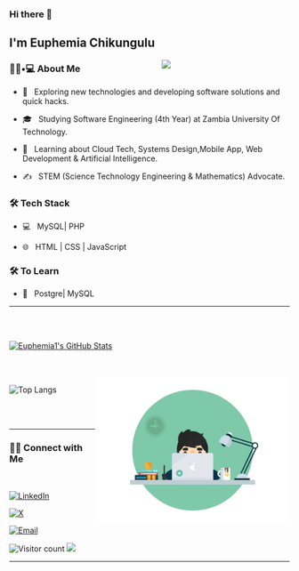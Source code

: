 ### Hi there 👋<h2> I'm Euphemia Chikungulu</h2>

<img align='right' src="https://media.giphy.com/media/M9gbBd9nbDrOTu1Mqx/giphy.gif" width="230">

<h3> 👨🏻•💻 About Me </h3>



- 🤔 &nbsp; Exploring new technologies and developing software solutions and quick hacks.

- 🎓 &nbsp; Studying Software Engineering (4th Year) at Zambia University Of Technology.

- 🌱 &nbsp; Learning about Cloud Tech, Systems Design,Mobile App, Web Development & Artificial Intelligence.

- ✍️ &nbsp; STEM (Science Technology Engineering & Mathematics) Advocate.



<h3>🛠 Tech Stack</h3>



- 💻 &nbsp;  MySQL| PHP

- 🌐 &nbsp; HTML | CSS | JavaScript 

<!--

- 🛢 &nbsp; MySQL | MongoDB

- 🔧 &nbsp; Git | Markdown | Selenium | Tidyverse

- 🖥 &nbsp; Illustrator| Photoshop | InDesign

-->



<h3>🛠 To Learn</h3>

- 🔧 &nbsp; Postgre| MySQL

<hr>



<br/><br/>

[![Euphemia1's GitHub Stats](https://github-readme-stats.vercel.app/api?username=Euphemia1&show_icons=true)](https://github.com/Euphemia1)

<br/>

<br/>

<img src="https://github.com/nirala69/nirala69/blob/master/70804f7e25b11f29db904f2fa7b4cd9d.gif" width="350" align='right'>

![Top Langs](https://github-readme-stats.vercel.app/api/top-langs/?username=Euphemia1&show_icons=true)

<br><br>



<hr>



<h3> 🤝🏻 Connect with Me </h3>

<br>



<p align="center">

<a href="https://www.linkedin.com/in/euphemia-chikungulu-6a5291215//"><img alt="LinkedIn" src="https://img.shields.io/badge/LinkedIn-Euphemia%20Chikungulu-blue?style=flat-square&logo=linkedin"></a>

<a href="https://x.com/tech_em_press?s=09"><img alt="X" src="https://img.shields.io/badge/X-i__disbalance-black?style=flat-square&logo=X"></a>

<a href="euphemiachikungulu347@gmail.com"><img alt="Email" src="https://img.shields.io/badge/Email-euphemiachikungulu347@gmail.com-blue?style=flat-square&logo=gmail"></a>

</p>





![Visitor count](https://visitor-badge.laobi.icu/badge?page_id=Euphemia1.Euphemia1)   <img src="https://media.giphy.com/media/dxn6fRlTIShoeBr69N/giphy.gif" width="30">





<hr>



